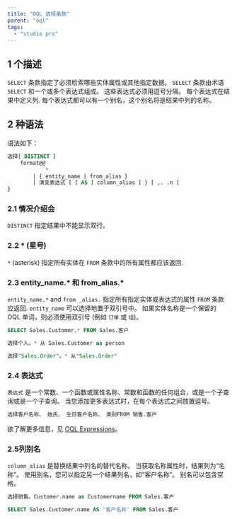```yaml
---
title: "OQL 选择条款"
parent: "oql"
tags:
  - "studio pro"
---
```


## 1 个描述

`SELECT` 条款指定了必须检索哪些实体属性或其他指定数据。 `SELECT` 条款由术语 `SELECT` 和一个或多个表达式组成。 这些表达式必须用逗号分隔。 每个表达式在结果中定义列. 每个表达式都可以有一个别名，这个别名将是结果中列的名称。

## 2 种语法

语法如下：

```sql
选择[ DISTINCT ]
    format@@
            *
        | { entity_name | from_alias }
        | 演变表达式 [ [ AS ] column_alias ] } [ ,. .n ]
}
```

### 2.1 情况介绍会

`DISTINCT` 指定结果中不能显示双行。

### 2.2 * (星号)

`*` (asterisk) 指定所有实体在 `FROM` 条款中的所有属性都应该返回.

### 2.3 entity_name.* 和 from_alias.*

`entity_name.*` and `from _alias.` 指定所有指定实体或表达式的属性 `FROM` 条款应返回. `entity_name` 可以选择地置于双引号中。 如果实体名称是一个保留的 OQL 单词，则必须使用双引号 (例如 `订单` 或 `组`)。

```sql
SELECT Sales.Customer.* FROM Sales.客户
```

```sql
选择个人。* 从 Sales.Customer as person
```

```sql
选择"Sales.Order"。* 从"Sales.Order"
```
### 2.4 表达式

`表达式` 是一个常数、一个函数或属性名称、常数和函数的任何组合，或是一个子查询或是一个子查询。 当您添加更多表达式时，在每个表达式之间放置逗号。

```sql
选择客户名称、 姓氏、 生日客户名称、 类别FROM 销售.客户
```

欲了解更多信息，见 [OQL Expressions](oql-expressions)。

### 2.5列别名

`column_alias` 是替换结果中列名的替代名称。 当获取名称属性时，结果列为“名称”。 使用别名，您可以指定另一个结果列名，如“客户名称”。 别名可以包含空格。

```sql
选择销售。Customer.name as Customername FROM Sales.客户
```

```sql
SELECT Sales.Customer.name AS '客户名称' FROM Sales.客户
```
